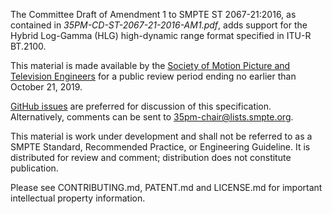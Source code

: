 The Committee Draft of Amendment 1 to SMPTE ST 2067-21:2016, as contained in _35PM-CD-ST-2067-21-2016-AM1.pdf_, adds support for the Hybrid Log-Gamma (HLG) high-dynamic range format specified in ITU-R BT.2100.

This material is made available by the [Society of Motion Picture and Television Engineers](https://www.smpte.org) for a public review period ending no earlier than October 21, 2019.

[GitHub issues](https://github.com/SMPTE/st2067-21-2016-am1/issues) are preferred for discussion of this specification. Alternatively, comments can be sent to 35pm-chair@lists.smpte.org.

This material is work under development and shall not be referred to as a SMPTE Standard, Recommended Practice, or Engineering Guideline. It is distributed for review and comment; distribution does not constitute publication.

Please see CONTRIBUTING.md, PATENT.md and LICENSE.md for important intellectual property information.




